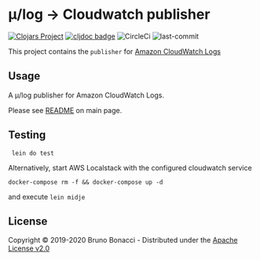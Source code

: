 # μ/log -> Cloudwatch publisher
[![Clojars Project](https://img.shields.io/clojars/v/com.brunobonacci/mulog.svg)](https://clojars.org/com.brunobonacci/mulog)  [![cljdoc badge](https://cljdoc.org/badge/com.brunobonacci/mulog)](https://cljdoc.org/d/com.brunobonacci/mulog/CURRENT) ![CircleCi](https://img.shields.io/circleci/project/BrunoBonacci/mulog.svg) ![last-commit](https://img.shields.io/github/last-commit/BrunoBonacci/mulog.svg)

This project contains the `publisher` for [Amazon CloudWatch Logs](https://docs.aws.amazon.com/AmazonCloudWatch/latest/logs/WhatIsCloudWatchLogs.html)


## Usage
A μ/log publisher for Amazon CloudWatch Logs.

Please see [README](../README.md#cloudwatch-publisher) on main page.

## Testing

```
 lein do test
```

Alternatively, start AWS Localstack with the configured cloudwatch service

``` shell
docker-compose rm -f && docker-compose up -d
```

and execute `lein midje`

## License

Copyright © 2019-2020 Bruno Bonacci - Distributed under the [Apache License v2.0](http://www.apache.org/licenses/LICENSE-2.0)
